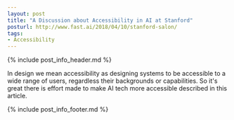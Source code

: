```yaml
---
layout: post
title: "A Discussion about Accessibility in AI at Stanford"
posturl: http://www.fast.ai/2018/04/10/stanford-salon/
tags:
- Accessibility
---
```


{% include post_info_header.md %}

In design we mean accessibility as designing systems to be accessible to a wide range of users, regardless their backgrounds or capabilities. So it's great there is effort made to make AI tech more accessible described in this article.

<!--more-->
{% include post_info_footer.md %}
